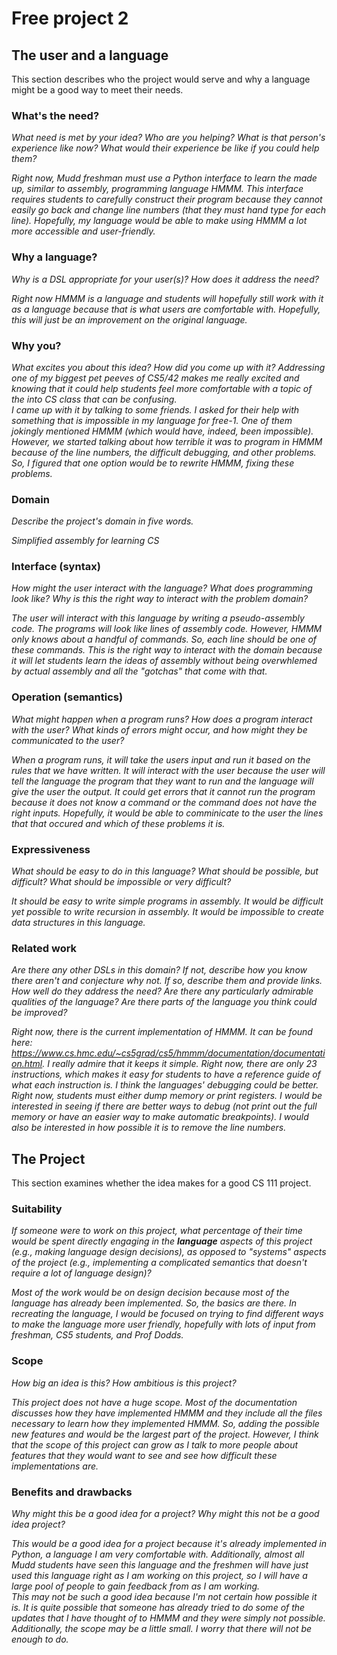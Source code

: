 # Free project 2


## The user and a language
This section describes who the project would serve and why a language might be a
good way to meet their needs.


### What's the need?
_What need is met by your idea? Who are you helping? What is that person's
experience like now? What would their experience be like if you could help 
them?_

_Right now, Mudd freshman must use a Python interface to learn the made up,
similar to assembly, programming language HMMM. This interface requires
students to carefully construct their program because they cannot easily
go back and change line numbers (that they must hand type for each line).
Hopefully, my language would be able to make using HMMM a lot more 
accessible and user-friendly._


### Why a language?
_Why is a DSL appropriate for your user(s)? How does it address the need?_

_Right now HMMM is a language and students will hopefully still work with
it as a language because that is what users are comfortable with. Hopefully,
this will just be an improvement on the original language._

### Why you?
_What excites you about this idea? How did you come up with it?_
_Addressing one of my biggest pet peeves of CS5/42 makes me really excited
and knowing that it could help students feel more comfortable with a topic
of the into CS class that can be confusing._  
_I came up with it by talking to some friends. I asked for their help with
something that is impossible in my language for free-1. One of them jokingly
mentioned HMMM (which would have, indeed, been impossible). However, we 
started talking about how terrible it was to program in HMMM because of the
line numbers, the difficult debugging, and other problems. So, I figured
that one option would be to rewrite HMMM, fixing these problems._

### Domain
_Describe the project's domain in five words._

_Simplified assembly for learning CS_

### Interface (syntax)
_How might the user interact with the language? What does programming look 
like? Why is this the right way to interact with the problem domain?_ 

_The user will interact with this language by writing a pseudo-assembly
code. The programs will look like lines of assembly code. However,
HMMM only knows about a handful of commands. So, each line should be
one of these commands. This is the right way to interact with the domain
because it will let students learn the ideas of assembly without being
overwhlemed by actual assembly and all the "gotchas" that come with that._

### Operation (semantics)
_What might happen when a program runs? How does a program interact with the
user? What kinds of errors might occur, and how might they be communicated to
the user?_

_When a program runs, it will take the users input and run it based on the
rules that we have written. It will interact with the user because the user
will tell the language the program that they want to run and the language
will give the user the output. It could get errors that it cannot run the
program because it does not know a command or the command does not have the
right inputs. Hopefully, it would be able to comminicate to the user the
lines that that occured and which of these problems it is._

### Expressiveness
_What should be easy to do in this language? What should be possible, but
difficult? What should be impossible or very difficult?_

_It should be easy to write simple programs in assembly. It would be difficult
yet possible to write recursion in assembly. It would be impossible to create
data structures in this language._

### Related work
_Are there any other DSLs in this domain? If not, describe how you know there
aren't and conjecture why not. If so, describe them and provide links. How well 
do they address the need? Are there any particularly admirable qualities of the
language? Are there parts of the language you think could be improved?_

_Right now, there is the current implementation of HMMM. It can be found here:
https://www.cs.hmc.edu/~cs5grad/cs5/hmmm/documentation/documentation.html. I
really admire that it keeps it simple. Right now, there are only 23 instructions,
which makes it easy for students to have a reference guide of what each
instruction is. I think the languages' debugging could be better. Right now,
students must either dump memory or print registers. I would be interested in
seeing if there are better ways to debug (not print out the full memory or 
have an easier way to make automatic breakpoints). I would also be interested
in how possible it is to remove the line numbers._

## The Project
This section examines whether the idea makes for a good CS 111 project.


### Suitability
_If someone were to work on this project, what percentage of their time would be
spent directly engaging in the **language** aspects of this project (e.g.,
making language design decisions), as opposed to "systems" aspects of the
project (e.g., implementing a complicated semantics that doesn't require a lot
of language design)?_

_Most of the work would be on design decision because most of the language has
already been implemented. So, the basics are there. In recreating the language,
I would be focused on trying to find different ways to make the language more user
friendly, hopefully with lots of input from freshman, CS5 students, and Prof
Dodds._

### Scope
_How big an idea is this? How ambitious is this project?_

_This project does not have a huge scope. Most of the documentation discusses
how they have implemented HMMM and they include all the files necessary to
learn how they implemented HMMM. So, adding the possible new features and 
would be the largest part of the project. However, I think that the scope of
this project can grow as I talk to more people about features that they would
want to see and see how difficult these implementations are._

### Benefits and drawbacks
_Why might this be a good idea for a project? Why might this not be a good idea 
project?_

_This would be a good idea for a project because it's already implemented in
Python, a language I am very comfortable with. Additionally, almost all Mudd
students have seen this language and the freshmen will have just used this
language right as I am working on this project, so I will have a large pool
of people to gain feedback from as I am working._  
_This may not be such a good idea because I'm not certain how possible it is.
It is quite possible that someone has already tried to do some of the updates
that I have thought of to HMMM and they were simply not possible. Additionally,
the scope may be a little small. I worry that there will not be enough to do._
